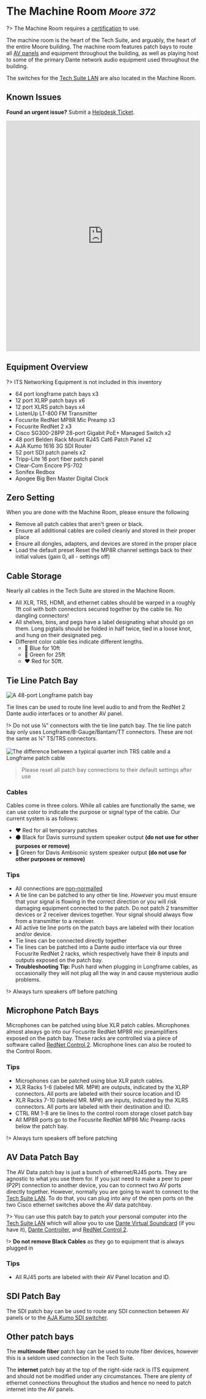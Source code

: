 <!-- Document links. Please put all links here to make broken link checking easier. -->
[av-panels]: /av-panels.md
[clearcom]: /clearcom.md
[control-room]: /control-room.md
[dante]: /dante.md
[edit-rooms]: /edit-rooms.md
[lan]: /lan.md
[machine-room]: /machine-room.md
[mtl]: /mtl.md
[video-switcher]: /video-switcher.md
[workshop]: /workshop.md
[helpdesk]: https://sites.google.com/umich.edu/pat/helpdesk
[training]: https://sites.google.com/umich.edu/pat/training

[non-normalled]: https://www.sweetwater.com/insync/non-normalled/

# The Machine Room <small>*Moore 372*</small>
?> The Machine Room requires a [certification][training] to use.

The machine room is the heart of the Tech Suite, and arguably, the heart of the entire Moore building. The machine room features patch bays to route all [AV panels][av-panels] and equipment throughout the building, as well as playing host to some of the primary Dante network audio equipment used throughout the building.

The switches for the [Tech Suite LAN][lan] are also located in the Machine Room.

<!-- TODO: More Images -->

## Known Issues

**Found an urgent issue?** Submit a [Helpdesk Ticket][helpdesk].

<iframe class="airtable-embed" src="https://airtable.com/embed/shrxNqE7lInLejewY?backgroundColor=blue" frameborder="0" onmousewheel="" width="100%" height="600px" style="background: transparent; border: 1px solid #ccc;"></iframe>

## Equipment Overview

?> ITS Networking Equipment is not included in this inventory

- 64 port longframe patch bays x3
- 12 port XLRP patch bays x6
- 12 port XLRS patch bays x4
- ListenUp LT-800 FM Transmitter
- Focusrite RedNet MP8R Mic Preamp x3
- Focusrite RedNet 2 x3 
- Cisco SG300-28PP 28-port Gigabit PoE+ Managed Switch x2
- 48 port Belden Rack Mount RJ45 Cat6 Patch Panel x2
- AJA Kumo 1616 3G SDI Router
- 52 port SDI patch panels x2
- Tripp-Lite 16 port fiber patch panel
- Clear-Com Encore PS-702
- Sonifex Redbox
- Apogee Big Ben Master Digital Clock

## Zero Setting
When you are done with the Machine Room, please ensure the following
- Remove all patch cables that aren't green or black.
- Ensure all additional cables are coiled cleanly and stored in their proper place
- Ensure all dongles, adapters, and devices are stored in the proper place
- Load the default preset
Reset the MP8R channel settings back to their initial values (gain 0, all - settings off)

## Cable Storage
Nearly all cables in the Tech Suite are stored in the Machine Room.
- All XLR, TRS, HDMI, and ethernet cables should be warped in a roughly 1ft coil with both connectors secured together by the cable tie. No dangling connectors!
- All shelves, bins, and pegs have a label designating what should go on them.
Long pigtails should be folded in half twice, tied in a loose knot, and hung on their designated peg.
- Different color cable ties indicate different lengths.
    - :blue_heart: Blue for 10ft
    - :green_heart: Green for 25ft
    - :heart: Red for 50ft.

## Tie Line Patch Bay

![A 48-port Longframe patch bay](/_media/patch-bay.jpg ':size=80%')

Tie lines can be used to route line level audio to and from the RedNet 2 Dante audio interfaces or to another AV panel.

!> Do not use ¼” connectors with the tie line patch bay. The tie line patch bay only uses Longframe/B-Gauge/Bantam/TT connectors. These are not the same as ¼” TS/TRS connectors. <br/><br/> ![The difference between a typical quarter inch TRS cable and a Longframe patch cable](/_media/dont-use-trs.png ':size=150px')

> Please reset all patch bay connections to their default settings after use

### Cables
Cables come in three colors. While all cables are functionally the same, we can use color to indicate the purpose or signal type of the cable. Our current system is as follows:
- :heart: Red for all temporary patches
- :black_circle: Black for Davis surround system speaker output **(do not use for other purposes or remove)**
- :green_heart: Green for Davis Ambisonic system speaker output **(do not use for other purposes or remove)**

### Tips
- All connections are [non-normalled][non-normalled]
- A tie line can be patched to any other tie line. *However* you must ensure that your signal is flowing in the correct direction or you will risk damaging equipment connected to the patch. Do not patch 2 transmitter devices or 2 receiver devices together. Your signal should always flow from a transmitter to a receiver.
- All active tie line ports on the patch bays are labeled with their location and/or device.
- Tie lines can be connected directly together
- Tie lines can be patched into a Dante audio interface via our three Focusrite RedNet 2 racks, which respectively have their 8 inputs and outputs exposed on the patch bay.
- **Troubleshooting Tip:** Push hard when plugging in Longframe cables, as occasionally they will not plug all the way in and cause mysterious audio problems.

!> Always turn speakers off before patching

## Microphone Patch Bays
Microphones can be patched using blue XLR patch cables. Microphones almost always go into our Focusrite RedNet MP8R mic preamplifiers exposed on the patch bay. These racks are controlled via a piece of software called [RedNet Control 2][dante]. Microphone lines can also be routed to the Control Room.

### Tips
- Microphones can be patched using blue XLR patch cables.
- XLR Racks 1-6 (labeled MR. MP#) are outputs, indicated by the XLRP connectors. All ports are labeled with their source location and ID
- XLR Racks 7-10 (labeled MR. MP#) are inputs, indicated by the XLRS connectors. All ports are labeled with their destination and ID.
- CTRL RM 1-8 are tie lines to the control room storage closet patch bay
- All MP8R ports go to the Focusrite RedNet MP86 Mic Preamp racks below the patch bay.

!> Always turn speakers off before patching

## AV Data Patch Bay
The AV Data patch bay is just a bunch of ethernet/RJ45 ports. They are agnostic to what you use them for. If you just need to make a peer to peer (P2P) connection to another device, you can to connect two AV ports directly together. However, normally you are going to want to connect to the [Tech Suite LAN][lan]. To do that, you can plug into any of the open ports on the two Cisco ethernet switches above the AV data patchbay.

?> You can use this patch bay to patch your personal computer into the [Tech Suite LAN][lan] which will allow you to use [Dante Virtual Soundcard][dante] (if you have it), [Dante Controller][dante], and [RedNet Control 2][dante].

!> **Do not remove Black Cables** as they go to equipment that is always plugged in


### Tips
- All RJ45 ports are labeled with their AV Panel location and ID.

## SDI Patch Bay
The SDI patch bay can be used to route any SDI connection between AV panels or to the [AJA Kumo SDI switcher][video-switcher].

## Other patch bays
The **multimode fiber** patch bay can be used to route fiber devices, however this is a seldom used connection in the Tech Suite.

The **internet** patch bay at the top of the right-side rack is ITS equipment and should not be modified under any circumstances. There are plenty of ethernet connections throughout the studios and hence no need to patch internet into the AV panels.